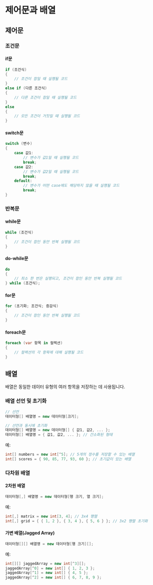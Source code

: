 # 제어문과 배열
## 제어문

### 조건문

#### if문

```csharp
if (조건식)
{
    // 조건이 참일 때 실행될 코드
}
else if (다른 조건식)
{
    // 다른 조건이 참일 때 실행될 코드
}
else
{
    // 모든 조건이 거짓일 때 실행될 코드
}
```


#### switch문

```csharp
switch (변수)
{
    case 값1:
        // 변수가 값1일 때 실행될 코드
        break;
    case 값2:
        // 변수가 값2일 때 실행될 코드
        break;
    default:
        // 변수가 어떤 case에도 해당하지 않을 때 실행될 코드
        break;
}
```


### 반복문

#### while문

```csharp
while (조건식)
{
    // 조건이 참인 동안 반복 실행될 코드
}
```


#### do-while문

```csharp
do
{
    // 최소 한 번은 실행되고, 조건이 참인 동안 반복 실행될 코드
} while (조건식);
```


#### for문

```csharp
for (초기화; 조건식; 증감식)
{
    // 조건이 참인 동안 반복 실행될 코드
}
```


#### foreach문

```csharp
foreach (var 항목 in 컬렉션)
{
    // 컬렉션의 각 항목에 대해 실행될 코드
}
```


## 배열

배열은 동일한 데이터 유형의 여러 항목을 저장하는 데 사용됩니다.

### 배열 선언 및 초기화

```csharp
// 선언
데이터형[] 배열명 = new 데이터형[크기];

// 선언과 동시에 초기화
데이터형[] 배열명 = new 데이터형[] { 값1, 값2, ... };
데이터형[] 배열명 = { 값1, 값2, ... }; // 간소화된 형태
```

예:

```csharp
int[] numbers = new int[^5]; // 5개의 정수를 저장할 수 있는 배열
int[] scores = { 90, 85, 77, 93, 60 }; // 초기값이 있는 배열
```


### 다차원 배열

#### 2차원 배열

```csharp
데이터형[,] 배열명 = new 데이터형[행 크기, 열 크기];
```

예:

```csharp
int[,] matrix = new int[3, 4]; // 3x4 행렬
int[,] grid = { { 1, 2 }, { 3, 4 }, { 5, 6 } }; // 3x2 행렬 초기화
```


#### 가변 배열(Jagged Array)

```csharp
데이터형[][] 배열명 = new 데이터형[행 크기][];
```

예:

```csharp
int[][] jaggedArray = new int[^3][];
jaggedArray[^0] = new int[] { 1, 2, 3 };
jaggedArray[^1] = new int[] { 4, 5 };
jaggedArray[^2] = new int[] { 6, 7, 8, 9 };
```
